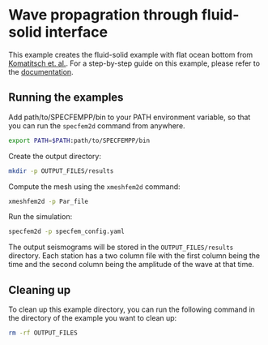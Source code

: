 # Wave propagration through fluid-solid interface

This example creates the fluid-solid example with flat ocean bottom from
[Komatitsch et. al.](https://doi.org/10.1190/1.1444758). For a step-by-step
guide on this example, please refer to the
[documentation](https://specfem2d-kokkos.readthedocs.io/en/latest/cookbooks/dim2/fluid-solid-interface/index.html).

## Running the examples

Add path/to/SPECFEMPP/bin to your PATH environment variable, so that you can
run the `specfem2d` command from anywhere.

```bash
export PATH=$PATH:path/to/SPECFEMPP/bin
```

Create the output directory:

```bash
mkdir -p OUTPUT_FILES/results
```

Compute the mesh using the `xmeshfem2d` command:

```bash
xmeshfem2d -p Par_file
```

Run the simulation:

```bash
specfem2d -p specfem_config.yaml
```

The output seismograms will be stored in the `OUTPUT_FILES/results` directory.
Each station has a two column file with the first column being the time and the
second column being the amplitude of the wave at that time.

## Cleaning up

To clean up this example directory, you can run the following command in the
directory of the example you want to clean up:

```bash
rm -rf OUTPUT_FILES
```
